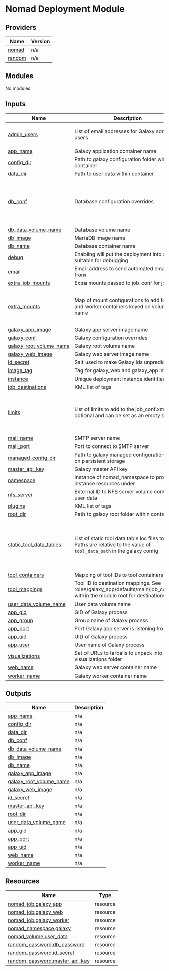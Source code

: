 # Nomad Deployment Module
<!-- BEGIN_TF_DOCS -->
## Providers

| Name | Version |
|------|---------|
| <a name="provider_nomad"></a> [nomad](#provider\_nomad) | n/a |
| <a name="provider_random"></a> [random](#provider\_random) | n/a |

## Modules

No modules.

## Inputs

| Name | Description | Type | Default | Required |
|------|-------------|------|---------|:--------:|
| <a name="input_admin_users"></a> [admin\_users](#input\_admin\_users) | List of email addresses for Galaxy admin users | `set(string)` | <pre>[<br>  "admin@brinkmanlab.ca"<br>]</pre> | no |
| <a name="input_app_name"></a> [app\_name](#input\_app\_name) | Galaxy application container name | `string` | `null` | no |
| <a name="input_config_dir"></a> [config\_dir](#input\_config\_dir) | Path to galaxy configuration folder within container | `string` | `null` | no |
| <a name="input_data_dir"></a> [data\_dir](#input\_data\_dir) | Path to user data within container | `string` | `null` | no |
| <a name="input_db_conf"></a> [db\_conf](#input\_db\_conf) | Database configuration overrides | <pre>object({<br>    scheme = string<br>    host   = string<br>    name   = string<br>    user   = string<br>    pass   = string<br>  })</pre> | `null` | no |
| <a name="input_db_data_volume_name"></a> [db\_data\_volume\_name](#input\_db\_data\_volume\_name) | Database volume name | `string` | `null` | no |
| <a name="input_db_image"></a> [db\_image](#input\_db\_image) | MariaDB image name | `string` | `null` | no |
| <a name="input_db_name"></a> [db\_name](#input\_db\_name) | Database container name | `string` | `null` | no |
| <a name="input_debug"></a> [debug](#input\_debug) | Enabling will put the deployment into a mode suitable for debugging | `bool` | `false` | no |
| <a name="input_email"></a> [email](#input\_email) | Email address to send automated emails from | `string` | n/a | yes |
| <a name="input_extra_job_mounts"></a> [extra\_job\_mounts](#input\_extra\_job\_mounts) | Extra mounts passed to job\_conf for jobs | `set(string)` | `[]` | no |
| <a name="input_extra_mounts"></a> [extra\_mounts](#input\_extra\_mounts) | Map of mount configurations to add to app and worker containers keyed on volume name | <pre>map(object({<br>    volume_id = string<br>    path = string<br>    read_only = bool<br>  }))</pre> | `{}` | no |
| <a name="input_galaxy_app_image"></a> [galaxy\_app\_image](#input\_galaxy\_app\_image) | Galaxy app server image name | `string` | `null` | no |
| <a name="input_galaxy_conf"></a> [galaxy\_conf](#input\_galaxy\_conf) | Galaxy configuration overrides | `map(string)` | `{}` | no |
| <a name="input_galaxy_root_volume_name"></a> [galaxy\_root\_volume\_name](#input\_galaxy\_root\_volume\_name) | Galaxy root volume name | `string` | `null` | no |
| <a name="input_galaxy_web_image"></a> [galaxy\_web\_image](#input\_galaxy\_web\_image) | Galaxy web server image name | `string` | `null` | no |
| <a name="input_id_secret"></a> [id\_secret](#input\_id\_secret) | Salt used to make Galaxy Ids unpredictable | `string` | `""` | no |
| <a name="input_image_tag"></a> [image\_tag](#input\_image\_tag) | Tag for galaxy\_web and galaxy\_app image | `string` | `"latest"` | no |
| <a name="input_instance"></a> [instance](#input\_instance) | Unique deployment instance identifier | `string` | `""` | no |
| <a name="input_job_destinations"></a> [job\_destinations](#input\_job\_destinations) | XML list of <destination> tags | `string` | `""` | no |
| <a name="input_limits"></a> [limits](#input\_limits) | List of limits to add to the job\_conf.xml. id is optional and can be set as an empty string. | <pre>list(object({<br>    type  = string<br>    tag   = string<br>    value = string<br>    id    = string<br>  }))</pre> | `[]` | no |
| <a name="input_mail_name"></a> [mail\_name](#input\_mail\_name) | SMTP server name | `string` | `"mail"` | no |
| <a name="input_mail_port"></a> [mail\_port](#input\_mail\_port) | Port to connect to SMTP server | `number` | `587` | no |
| <a name="input_managed_config_dir"></a> [managed\_config\_dir](#input\_managed\_config\_dir) | Path to galaxy managed configuration folder on persistent storage | `string` | `null` | no |
| <a name="input_master_api_key"></a> [master\_api\_key](#input\_master\_api\_key) | Galaxy master API key | `string` | `""` | no |
| <a name="input_namespace"></a> [namespace](#input\_namespace) | Instance of nomad\_namespace to provision instance resources under | `any` | `null` | no |
| <a name="input_nfs_server"></a> [nfs\_server](#input\_nfs\_server) | External ID to NFS server volume containing user data | `string` | `""` | no |
| <a name="input_plugins"></a> [plugins](#input\_plugins) | XML list of <plugin> tags | `string` | `""` | no |
| <a name="input_root_dir"></a> [root\_dir](#input\_root\_dir) | Path to galaxy root folder within container | `string` | `null` | no |
| <a name="input_static_tool_data_tables"></a> [static\_tool\_data\_tables](#input\_static\_tool\_data\_tables) | List of static tool data table loc files to load. Paths are relative to the value of `tool_data_path` in the galaxy config | <pre>list(object({<br>    name = string<br>    path = string<br>    allow_duplicate_entries = bool<br>    comment_char = string<br>    columns = list(string)<br>  }))</pre> | `[]` | no |
| <a name="input_tool_containers"></a> [tool\_containers](#input\_tool\_containers) | Mapping of tool IDs to tool containers | `map(string)` | `{}` | no |
| <a name="input_tool_mappings"></a> [tool\_mappings](#input\_tool\_mappings) | Tool ID to destination mappings. See roles/galaxy\_app/defaults/main/job\_conf.yml within the module root for destinations. | `map(string)` | `{}` | no |
| <a name="input_user_data_volume_name"></a> [user\_data\_volume\_name](#input\_user\_data\_volume\_name) | User data volume name | `string` | `null` | no |
| <a name="input_app_gid"></a> [app\_gid](#input\_app\_gid) | GID of Galaxy process | `number` | `null` | no |
| <a name="input_app_group"></a> [app\_group](#input\_app\_group) | Group name of Galaxy process | `string` | `null` | no |
| <a name="input_app_port"></a> [app\_port](#input\_app\_port) | Port Galaxy app server is listening from | `number` | `null` | no |
| <a name="input_app_uid"></a> [app\_uid](#input\_app\_uid) | UID of Galaxy process | `number` | `null` | no |
| <a name="input_app_user"></a> [app\_user](#input\_app\_user) | User name of Galaxy process | `string` | `null` | no |
| <a name="input_visualizations"></a> [visualizations](#input\_visualizations) | Set of URLs to tarballs to unpack into visualizations folder | `set(string)` | `[]` | no |
| <a name="input_web_name"></a> [web\_name](#input\_web\_name) | Galaxy web server container name | `string` | `null` | no |
| <a name="input_worker_name"></a> [worker\_name](#input\_worker\_name) | Galaxy worker container name | `string` | `null` | no |

## Outputs

| Name | Description |
|------|-------------|
| <a name="output_app_name"></a> [app\_name](#output\_app\_name) | n/a |
| <a name="output_config_dir"></a> [config\_dir](#output\_config\_dir) | n/a |
| <a name="output_data_dir"></a> [data\_dir](#output\_data\_dir) | n/a |
| <a name="output_db_conf"></a> [db\_conf](#output\_db\_conf) | n/a |
| <a name="output_db_data_volume_name"></a> [db\_data\_volume\_name](#output\_db\_data\_volume\_name) | n/a |
| <a name="output_db_image"></a> [db\_image](#output\_db\_image) | n/a |
| <a name="output_db_name"></a> [db\_name](#output\_db\_name) | n/a |
| <a name="output_galaxy_app_image"></a> [galaxy\_app\_image](#output\_galaxy\_app\_image) | n/a |
| <a name="output_galaxy_root_volume_name"></a> [galaxy\_root\_volume\_name](#output\_galaxy\_root\_volume\_name) | n/a |
| <a name="output_galaxy_web_image"></a> [galaxy\_web\_image](#output\_galaxy\_web\_image) | n/a |
| <a name="output_id_secret"></a> [id\_secret](#output\_id\_secret) | n/a |
| <a name="output_master_api_key"></a> [master\_api\_key](#output\_master\_api\_key) | n/a |
| <a name="output_root_dir"></a> [root\_dir](#output\_root\_dir) | n/a |
| <a name="output_user_data_volume_name"></a> [user\_data\_volume\_name](#output\_user\_data\_volume\_name) | n/a |
| <a name="output_app_gid"></a> [app\_gid](#output\_app\_gid) | n/a |
| <a name="output_app_port"></a> [app\_port](#output\_app\_port) | n/a |
| <a name="output_app_uid"></a> [app\_uid](#output\_app\_uid) | n/a |
| <a name="output_web_name"></a> [web\_name](#output\_web\_name) | n/a |
| <a name="output_worker_name"></a> [worker\_name](#output\_worker\_name) | n/a |

## Resources

| Name | Type |
|------|------|
| [nomad_job.galaxy_app](https://registry.terraform.io/providers/hashicorp/nomad/latest/docs/resources/job) | resource |
| [nomad_job.galaxy_web](https://registry.terraform.io/providers/hashicorp/nomad/latest/docs/resources/job) | resource |
| [nomad_job.galaxy_worker](https://registry.terraform.io/providers/hashicorp/nomad/latest/docs/resources/job) | resource |
| [nomad_namespace.galaxy](https://registry.terraform.io/providers/hashicorp/nomad/latest/docs/resources/namespace) | resource |
| [nomad_volume.user_data](https://registry.terraform.io/providers/hashicorp/nomad/latest/docs/resources/volume) | resource |
| [random_password.db_password](https://registry.terraform.io/providers/hashicorp/random/latest/docs/resources/password) | resource |
| [random_password.id_secret](https://registry.terraform.io/providers/hashicorp/random/latest/docs/resources/password) | resource |
| [random_password.master_api_key](https://registry.terraform.io/providers/hashicorp/random/latest/docs/resources/password) | resource |
<!-- END_TF_DOCS -->